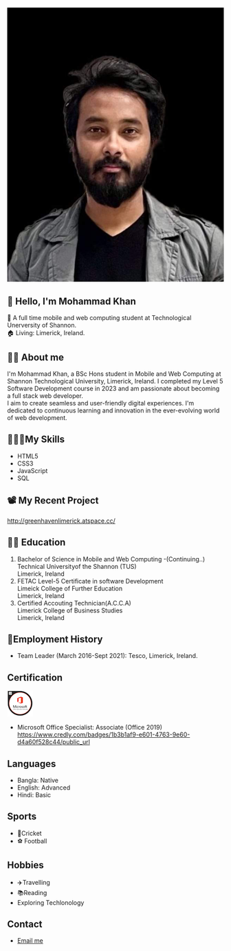 ![](image/Mohammad_Khan.jpg)

## 👋 Hello, I'm Mohammad Khan

🏫 A full time mobile and web computing student at Technological Unerversity of Shannon. <br>
🏠 Living: Limerick, Ireland.

## 👨‍🏫 About me

<P>I'm Mohammad Khan, a BSc Hons student in Mobile and Web Computing at Shannon Technological University, Limerick, Ireland. I completed my Level 5 Software Development course in 2023 and am passionate about becoming a full stack web developer. <br>
I aim to create seamless and user-friendly digital experiences. I'm dedicated to continuous learning and innovation in the ever-evolving world of web development.</p>

## 👨🏽‍💻My Skills

- HTML5
- CSS3
- JavaScript
- SQL

## 📽 My Recent Project

http://greenhavenlimerick.atspace.cc/

## 👨‍🎓 Education

1. Bachelor of Science in Mobile and Web Computing -(Continuing..) <br>
   Technical Universityof the Shannon (TUS) <br> Limerick, Ireland
2. FETAC Level-5 Certificate in software Development <br>
   Limeick College of Further Education <br> Limerick, Ireland
3. Certified Accouting Technician(A.C.C.A) <br>
   Limerick College of Business Studies
   <br> Limerick, Ireland

## 💼Employment History

- Team Leader (March 2016-Sept 2021): Tesco, Limerick, Ireland.

## Certification

![](image/microsoft-office-specialist-associate-office-2019.png)

- Microsoft Office Specialist: Associate (Office 2019) <br>
  https://www.credly.com/badges/1b3b1af9-e601-4763-9e60-d4a60f528c44/public_url

## Languages

- Bangla: Native
- English: Advanced
- Hindi: Basic

## Sports

- 🏏Cricket
- ⚽ Football

## Hobbies

- ✈️Travelling
- 📚Reading
- Exploring Techlonology

## Contact

- <a href="mkhan.programming@gmail.com">Email me</a>
